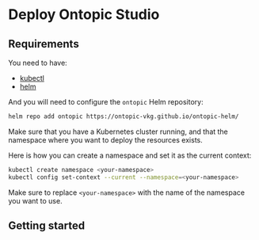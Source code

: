 # Deploy Ontopic Studio

## Requirements

You need to have:

- [kubectl](https://kubernetes.io/docs/tasks/tools/)
- [helm](https://helm.sh/docs/intro/install/)

And you will need to configure the `ontopic` Helm repository:

```sh
helm repo add ontopic https://ontopic-vkg.github.io/ontopic-helm/
```

Make sure that you have a Kubernetes cluster running, and that the namespace where you want to deploy the resources exists.

Here is how you can create a namespace and set it as the current context:

```sh
kubectl create namespace <your-namespace>
kubectl config set-context --current --namespace=<your-namespace>
```

Make sure to replace `<your-namespace>` with the name of the namespace you want to use.

## Getting started
